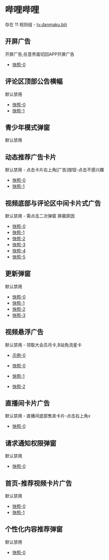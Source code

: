 # 哔哩哔哩

存在 11 规则组 - [tv.danmaku.bili](/src/apps/tv.danmaku.bili.ts)

## 开屏广告

开屏广告,任意界面切回APP开屏广告

- [快照-0](https://i.gkd.li/import/12705270)

## 评论区顶部公告横幅

默认禁用

- [快照-0](https://i.gkd.li/import/12785461)
- [快照-1](https://i.gkd.li/import/12775156)

## 青少年模式弹窗

默认禁用

## 动态推荐广告卡片

默认禁用 - 点击卡片右上角[广告]按钮-点击不感兴趣

- [快照-0](https://i.gkd.li/import/12700222)
- [快照-1](https://i.gkd.li/import/12700243)

## 视频底部与评论区中间卡片式广告

默认禁用 - 需点击二次弹窗 屏蔽原因

- [快照-0](https://i.gkd.li/import/12642260)
- [快照-1](https://i.gkd.li/import/12705266)
- [快照-2](https://i.gkd.li/import/12776568)
- [快照-3](https://i.gkd.li/import/12707070)
- [快照-4](https://i.gkd.li/import/12642261)
- [快照-5](https://i.gkd.li/import/13495649)

## 更新弹窗

默认禁用

- [快照-0](https://i.gkd.li/import/12649689)
- [快照-1](https://i.gkd.li/import/13212209)
- [快照-2](https://i.gkd.li/import/13228977)
- [快照-3](https://i.gkd.li/import/13334963)

## 视频悬浮广告

默认禁用 - 领取大会员月卡,B站免流星卡

- [示例-0](https://github.com/gkd-kit/inspect/assets/38517192/110db806-3f8b-4cd2-a445-06c5f5eb21eb)

- [快照-0](https://i.gkd.li/import/12892611)
- [快照-1](https://i.gkd.li/import/13308344)
- [快照-2](https://i.gkd.li/import/13538048)

## 直播间卡片广告

默认禁用 - 直播间底部售卖卡片-点击右上角x

- [快照-0](https://i.gkd.li/import/13200549)

## 请求通知权限弹窗

默认禁用

- [快照-0](https://i.gkd.li/import/13229159)

## 首页-推荐视频卡片广告

默认禁用

- [快照-0](https://i.gkd.li/import/13256570)
- [快照-1](https://i.gkd.li/import/13256605)

## 个性化内容推荐弹窗

默认禁用

- [快照-0](https://i.gkd.li/import/13448905)
